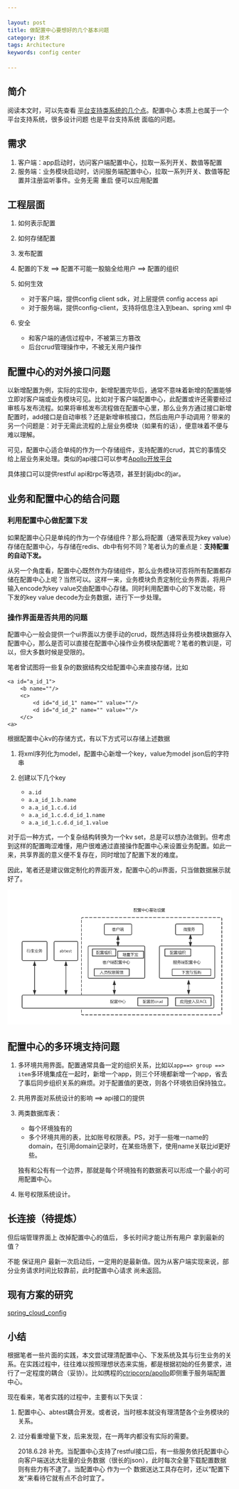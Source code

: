```yaml
---

layout: post
title: 做配置中心要想好的几个基本问题
category: 技术
tags: Architecture
keywords: config center

---
```


## 简介

阅读本文时，可以先查看 [平台支持类系统的几个点](http://qiankunli.github.io/2018/07/06/client_support.html)。配置中心 本质上也属于一个平台支持系统，很多设计问题 也是平台支持系统 面临的问题。


## 需求

1. 客户端：app启动时，访问客户端配置中心，拉取一系列开关、数值等配置
2. 服务端：业务模块启动时，访问服务端配置中心，拉取一系列开关、数值等配置并注册监听事件。业务无需 重启 便可以应用配置

## 工程层面

1. 如何表示配置
2. 如何存储配置
3. 发布配置
3. 配置的下发  ==> 配置不可能一股脑全给用户 ==>  配置的组织
5. 如何生效

	* 对于客户端，提供config client sdk，对上层提供 config access api
	* 对于服务端，提供config-client，支持将信息注入到bean、spring xml 中

6. 安全

	* 和客户端的通信过程中，不被第三方篡改
	* 后台crud管理操作中，不被无关用户操作



## 配置中心的对外接口问题

以新增配置为例，实际的实现中，新增配置完毕后，通常不意味着新增的配置能够立即对客户端或业务模块可见。比如对于客户端配置中心，此配置或许还需要经过审核与发布流程。如果将审核发布流程做在配置中心里，那么业务方通过接口新增配置时，add接口是自动审核？还是新增审核接口，然后由用户手动调用？带来的另一个问题是：对于无需此流程的上层业务模块（如果有的话），便意味着不便与难以理解。

可见，配置中心适合单纯的作为一个存储组件，支持配置的crud，其它的事情交给上层业务来处理。类似的api接口可以参考[Apollo开放平台](https://github.com/ctripcorp/apollo/wiki/Apollo%E5%BC%80%E6%94%BE%E5%B9%B3%E5%8F%B0)

具体接口可以提供restful api和rpc等选项，甚至封装jdbc的jar。

## 业务和配置中心的结合问题

### 利用配置中心做配置下发

如果配置中心只是单纯的作为一个存储组件？那么将配置（通常表现为key value）存储在配置中心，与存储在redis、db中有何不同？笔者认为的重点是：**支持配置的自动下发。**


从另一个角度看，配置中心既然作为存储组件，那么业务模块可否将所有配置都存储在配置中心上呢？当然可以。这样一来，业务模块负责定制化业务界面，将用户输入encode为key value交由配置中心存储。同时利用配置中心的下发功能，将下发的key value decode为业务数据，进行下一步处理。

### 操作界面是否共用的问题

配置中心一般会提供一个ui界面以方便手动的crud，既然选择将业务模块数据存入配置中心，那么是否可以直接在配置中心操作业务模块配置呢？笔者的教训是，可以，但大多数时候是受限的。

笔者曾试图将一些复杂的数据结构交给配置中心来直接存储，比如

	<a id="a_id_1">
		<b name=""/>
		<c>
			<d id="d_id_1" name="" value=""/>
			<d id="d_id_2" name="" value=""/>
		</c>
	<a>
	
根据配置中心kv的存储方式，有以下方式可以存储上述数据

1. 将xml序列化为model，配置中心新增一个key，value为model json后的字符串
2. 创建以下几个key

	* `a.id`
	* `a.a_id_1.b.name`
	* `a.a_id_1.c.d.id`
	* `a.a_id_1.c.d.d_id_1.name`
	* `a.a_id_1.c.d.d_id_1.value`

对于后一种方式，一个复杂结构转换为一个kv set，总是可以想办法做到。但考虑到这样的配置晦涩难懂，用户很难通过直接操作配置中心来设置业务配置。如此一来，共享界面的意义便不复存在，同时增加了配置下发的难度。

因此，笔者还是建议做定制化的界面开发，配置中心的ui界面，只当做数据展示就好了。

![](/public/upload/architecture/config_center_framework.png)


## 配置中心的多环境支持问题

1. 多环境共用界面。配置通常具备一定的组织关系，比如以`app==> group ==> item`多环境集成在一起时，新增一个app，则三个环境都新增一个app，省去了事后同步组织关系的麻烦。对于配置值的更改，则各个环境依旧保持独立。
2. 共用界面对系统设计的影响 ==> api接口的提供
3. 两类数据库表：

	* 每个环境独有的
	* 多个环境共用的表，比如账号权限表。PS，对于一些唯一name的domain，在引用domain记录时，在某些场景下，使用name关联比id更好些。

	独有和公有有一个边界，那就是每个环境独有的数据表可以形成一个最小的可用配置中心。

4. 账号权限系统设计。

## 长连接（待提炼）

但后端管理界面上 改掉配置中心的值后， 多长时间才能让所有用户 拿到最新的值？

不能 保证用户 最新一次启动后，一定用的是最新值。因为从客户端实现来说，部分业务请求时间比较靠前，此时配置中心请求 尚未返回。

## 现有方案的研究

[spring_cloud_config](http://cloud.spring.io/spring-cloud-static/Dalston.SR2/#_spring_cloud_config)

## 小结

根据笔者一些片面的实践，本文尝试理清配置中心、下发系统及其与衍生业务的关系。在实践过程中，往往难以按照理想状态来实施，都是根据初始的任务要求，进行了一定程度的耦合（妥协）。比如携程的[ctripcorp/apollo](https://github.com/ctripcorp/apollo)即侧重于服务端配置中心。

现在看来，笔者实践的过程中，主要有以下失误：

1. 配置中心、abtest耦合开发。或者说，当时根本就没有理清楚各个业务模块的关系。
2. 过分看重增量下发，后来发现，在一两年内都没有实际的需要。

	2018.6.28 补充。当配置中心支持了restful接口后，有一些服务依托配置中心 向客户端送达大批量的业务数据（很长的json），此时每次全量下载配置数据 则有些力有不逮了。当配置中心 作为一个 数据送达工具存在时，还以“配置下发”来看待它就有点不合时宜了。
	

